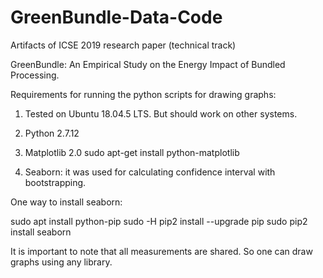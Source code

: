 # GreenBundle-Data-Code

Artifacts of ICSE 2019 research paper (technical track)

GreenBundle: An Empirical Study on the Energy Impact of Bundled Processing.


Requirements for running the python scripts for drawing graphs:

1) Tested on Ubuntu 18.04.5 LTS. But should work on other systems. 

2) Python 2.7.12

3) Matplotlib 2.0
sudo apt-get install python-matplotlib

4) Seaborn: it was used for calculating confidence interval with bootstrapping. 

One way to install seaborn:

sudo apt install python-pip
sudo -H pip2 install --upgrade pip
sudo pip2 install seaborn


It is important to note that all measurements are shared. So one can draw graphs using any library. 
